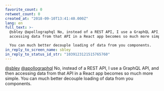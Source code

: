 ```yaml
---
favorite_count: 0
retweet_count: 0
created_at: "2018-09-10T13:41:40.000Z"
lang: en
full_text: >-
  @sbley @apollographql No, instead of a REST API, I use a GraphQL API, and then
  accessing data from that API in a React app becomes so much more simple. 

  You can much better decouple loading of data from you components.
in_reply_to_screen_name: sbley
in_reply_to_status_id_str: "1039123121515765760"
---
```


[@sbley](https://twitter.com/sbley)
[@apollographql](https://twitter.com/apollographql) No, instead of a REST API, I
use a GraphQL API, and then accessing data from that API in a React app becomes
so much more simple. You can much better decouple loading of data from you
components.
